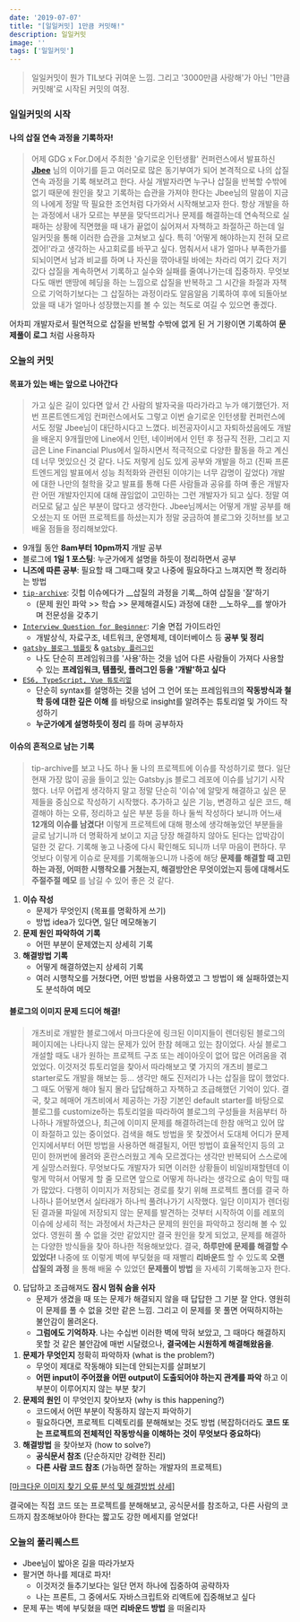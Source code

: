```yaml
---
date: '2019-07-07'
title: "[일일커밋] 1만큼 커밋해!"
description: 일일커밋
image: ''
tags: ['일일커밋']
---
```

> 일일커밋이 뭔가 TIL보다 귀여운 느낌. 그리고 '3000만큼 사랑해'가 아닌 '1만큼 커밋해'로 시작된 커밋의 여정.

### 일일커밋의 시작
#### 나의 삽질 연속 과정을 기록하자!
> 어제 GDG x For.D에서 주최한 '슬기로운 인턴생활' 컨퍼런스에서 발표하신 [__Jbee__](https://github.com/JaeYeopHan) 님의 이야기를 듣고 여러모로 많은 동기부여가 되어 본격적으로 나의 삽질 연속 과정을 기록 해보려고 한다. 사실 개발자라면 누구나 삽질을 반복할 수밖에 없기 때문에 원인을 찾고 기록하는 습관을 가져야 한다는 Jbee님의 말씀이 지금의 나에게 정말 딱 필요한 조언처럼 다가와서 시작해보고자 한다. 항상 개발을 하는 과정에서 내가 모르는 부분을 맞닥뜨리거나 문제를 해결하는데 연속적으로 실패하는 상황에 직면했을 때 내가 끝없이 싫어져서 자책하고 좌절하곤 하는데 일일커밋을 통해 이러한 습관을 고쳐보고 싶다. 특히 '어떻게 해야하는지 전혀 모르겠어!'라고 생각하는 사고회로를 바꾸고 싶다. 멈춰서서 내가 얼마나 부족한가를 되뇌이면서 남과 비교를 하며 나 자신을 깎아내릴 바에는 차라리 여기 갔다 저기 갔다 삽질을 계속하면서 기록하고 실수와 실패를 줄여나가는데 집중하자. 무엇보다도 매번 맨땅에 헤딩을 하는 느낌으로 삽질을 반복하고 그 시간을 좌절과 자책으로 기억하기보다는 그 삽질하는 과정이라도 알음알음 기록하여 후에 되돌아보았을 때 내가 얼마나 성장했는지를 볼 수 있는 척도로 여길 수 있으면 좋겠다.

어차피 개발자로서 필연적으로 삽질을 반복할 수밖에 없게 된 거 기왕이면 기록하여 __문제풀이 로그__ 처럼 사용하자

### 오늘의 커밋

#### 목표가 있는 배는 앞으로 나아간다
> 가고 싶은 길이 있다면 앞서 간 사람의 발자국을 따라가라고 누가 얘기했던가. 저번 프론트엔드게임 컨퍼런스에서도 그렇고 이번 슬기로운 인턴생활 컨퍼런스에서도 정말 Jbee님이 대단하시다고 느꼈다. 비전공자이시고 자퇴하셨음에도 개발을 배운지 9개월만에 Line에서 인턴, 네이버에서 인턴 후 정규직 전환, 그리고 지금은 Line Financial Plus에서 일하시면서 적극적으로 다양한 활동을 하고 계신데 너무 멋있으신 것 같다. 나도 저렇게 심도 있게 공부와 개발을 하고 (진짜 프론트엔드게임 발표에서 성능 최적화와 관련된 이야기는 너무 감명이 깊었다) 개발에 대한 나만의 철학을 갖고 발표를 통해 다른 사람들과 공유를 하며 좋은 개발자란 어떤 개발자인지에 대해 끊임없이 고민하는 그런 개발자가 되고 싶다. 정말 여러모로 닮고 싶은 부분이 많다고 생각한다. Jbee님께서는 어떻게 개발 공부를 해오셨는지 또 어떤 프로젝트를 하셨는지가 정말 궁금하여 블로그와 깃허브를 보고 배울 점들을 정리해보았다.

- 9개월 동안 __8am부터 10pm까지__ 개발 공부
- 블로그에 __1일 1 포스팅__: 누군가에게 설명을 하듯이 정리하면서 공부
- __니즈에 따른 공부__: 필요할 때 그때그때 찾고 나중에 필요하다고 느껴지면 쫙 정리하는 방법
- [`tip-archive`](https://github.com/JaeYeopHan/tip-archive/issues): 깃헙 이슈에다가 __삽질의 과정을 기록__하여 삽질을 '잘'하기
    - (문제 원인 파악 >> 학습 >> 문제해결시도) 과정에 대한 __노하우__를 쌓아가며 전문성을 갖추기
- [`Interview Question for Beginner`](https://github.com/JaeYeopHan/Interview_Question_for_Beginner): 기술 면접 가이드라인
    - 개발상식, 자료구조, 네트워크, 운영체제, 데이터베이스 등 __공부 및 정리__
- [`gatsby 블로그 템플릿`](https://github.com/JaeYeopHan/gatsby-starter-bee) & [`gatsby 플러그인`](https://github.com/JaeYeopHan/gatsby-remark-images-medium-zoom)
    - 나도 단순히 프레임워크를 '사용'하는 것을 넘어 다른 사람들이 가져다 사용할 수 있는 __프레임워크, 템플릿, 플러그인 등을 '개발'하고 싶다__
- [`ES6, TypeScript, Vue 튜토리얼`](https://jaeyeophan.github.io/archives/)
    - 단순히 syntax를 설명하는 것을 넘어 그 언어 또는 프레임워크의 __작동방식과 철학 등에 대한 깊은 이해__ 를 바탕으로 insight를 알려주는 튜토리얼 및 가이드 작성하기 
    - __누군가에게 설명하듯이 정리__ 를 하며 공부하자

#### 이슈의 흔적으로 남는 기록
> tip-archive를 보고 나도 하나 둘 나의 프로젝트에 이슈를 작성하기로 했다. 일단 현재 가장 많이 공을 들이고 있는 Gatsby.js 블로그 레포에 이슈를 남기기 시작했다. 너무 어렵게 생각하지 말고 정말 단순히 '이슈'에 알맞게 해결하고 싶은 문제들을 중심으로 작성하기 시작했다. 추가하고 싶은 기능, 변경하고 싶은 코드, 해결해야 하는 오류, 정리하고 싶은 부분 등을 하나 둘씩 작성하다 보니까 어느새 __12개의 이슈를 남겼다!__ 이렇게 프로젝트에 대해 평소에 생각해놓았던 부분들을 글로 남기니까 더 명확하게 보이고 지금 당장 해결하지 않아도 된다는 압박감이 덜한 것 같다. 기록해 놓고 나중에 다시 확인해도 되니까 너무 마음이 편하다. 무엇보다 이렇게 이슈로 문제를 기록해놓으니까 나중에 해당 __문제를 해결할 때 고민하는 과정, 어떠한 시행착오를 거쳤는지, 해결방안은 무엇이었는지 등에 대해서도 주절주절 메모__ 를 남길 수 있어 좋은 것 같다.
1. __이슈 작성__
    - 문제가 무엇인지 (목표를 명확하게 쓰기)
    - 방법 idea가 있다면, 일단 메모해놓기
2. __문제 원인 파악하여 기록__
    - 어떤 부분이 문제였는지 상세히 기록
3. __해결방법 기록__
    - 어떻게 해결하였는지 상세히 기록
    - 여러 시행착오를 거쳤다면, 어떤 방법을 사용하였고 그 방법이 왜 실패하였는지도 분석하여 메모

#### 블로그의 이미지 문제 드디어 해결!
> 개츠비로 개발한 블로그에서 마크다운에 링크된 이미지들이 렌더링된 블로그의 페이지에는 나타나지 않는 문제가 있어 한참 헤매고 있는 참이었다. 사실 블로그 개설할 때도 내가 원하는 프로젝트 구조 또는 레이아웃이 없어 많은 어려움을 겪었었다. 이것저것 튜토리얼을 찾아서 따라해보고 몇 가지의 개츠비 블로그 starter로도 개발을 해보는 등... 생각만 해도 진저리가 나는 삽질을 많이 했었다. 그 때도 어떻게 해야 될지 몰라 답답해하고 자책하고 조급해했던 기억이 있다. 결국, 찾고 헤매어 개츠비에서 제공하는 가장 기본인 default starter를 바탕으로 블로그를 customize하는 튜토리얼을 따라하여 블로그의 구성들을 처음부터 하나하나 개발하였으나, 최근에 이미지 문제를 해결하려는데 한참 애먹고 있어 많이 좌절하고 있는 중이었다. 검색을 해도 방법을 못 찾겠어서 도대체 어디가 문제인지에서부터 어떤 방법을 사용하면 해결될지, 어떤 방법이 효율적인지 등의 고민이  한꺼번에 몰려와 혼란스러웠고 계속 모르겠다는 생각만 반복되어 스스로에게 실망스러웠다. 무엇보다도 개발자가 되면 이러한 상황들이 비일비재할텐데 이렇게 막혀서 어떻게 할 줄 모르면 앞으로 어떻게 하나라는 생각으로 숨이 막힐 때가 많았다. 다행히 이미지가 저장되는 경로를 찾기 위해 프로젝트 폴더를 결국 하나하나 뜯어보면서 실타래가 하나씩 풀려나가기 시작했다. 일단 이미지가 렌더링된 결과물 파일에 저장되지 않는 문제를 발견하는 것부터 시작하여 이를 레포의 이슈에 상세히 적는 과정에서 차근차근 문제의 원인을 파악하고 정리해 볼 수 있었다. 영원히 풀 수 없을 것만 같았지만 결국 원인을 찾게 되었고, 문제를 해결하는 다양한 방식들을 찾아 하나한 적용해보았다. 결국, __하루만에 문제를 해결할 수 있었다!__ 나중에 또 이렇게 벽에 부딪혔을 때 재빨리 __리바운드__ 할 수 있도록 __오랜 삽질의 과정__ 을 통해 배울 수 있었던 __문제풀이 방법__ 을 자세히 기록해놓고자 한다.
0. 답답하고 조급해져도 __잠시 멈춰 숨을 쉬자__
    - 문제가 생겼을 때 또는 문제가 해결되지 않을 때 답답한 그 기분 잘 안다. 영원히 이 문제를 풀 수 없을 것만 같은 느낌. 그리고 이 문제를 못 풀면 어떡하지하는 불안감이 몰려온다.
    - __그럼에도 기억하자__. 나는 수십번 이러한 벽에 막혀 보았고, 그 때마다 해결하지 못할 것 같은 불안감에 매번 시달렸으나, __결국에는 시원하게 해결해왔음을__.
1. __문제가 무엇인지__ 정확히 파악하자 (what is the problem?)
    - 무엇이 제대로 작동해야 되는데 안되는지를 살펴보기
    - __어떤 input이 주어졌을 어떤 output이 도출되어야 하는지 관계를 파악__ 하고 이 부분이 이루어지지 않는 부분 찾기
2. __문제의 원인__ 이 무엇인지 찾아보자 (why is this happening?)
    - 코드에서 어떤 부분이 작동하지 않는지 파악하기
    - 필요하다면, 프로젝트 디렉토리를 분해해보는 것도 방법 (복잡하더라도 __코드 또는 프로젝트의 전체적인 작동방식을 이해하는 것이 무엇보다 중요하다__) 
3. __해결방법__ 을 찾아보자 (how to solve?)
    - __공식문서 참조__ (단순하지만 강력한 진리)
    - __다른 사람 코드 참조__ (가능하면 잘하는 개발자의 프로젝트)

[[마크다운 이미지 찾기 오류 분석 및 해결방법 상세]](https://github.com/JiwoonKim/babydragon/issues/8)

결국에는 직접 코드 또는 프로젝트를 분해해보고, 공식문서를 참조하고, 다른 사람의 코드까지 참조해보아야 한다는 짧고도 강한 메세지를 얻었다!

### 오늘의 풀리퀘스트
- Jbee님이 밟아온 길을 따라가보자
- 팔거면 하나를 제대로 파자!
    - 이것저것 들추기보다는 일단 먼저 하나에 집중하여 공략하자
    - 나는 프론트, 그 중에서도 자바스크립트와 리액트에 집중해보고 싶다
- 문제 푸는 벽에 부딪혔을 때면 __리바운드 방법__ 을 떠올리자